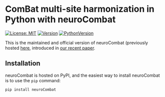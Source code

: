 # ComBat multi-site harmonization in Python with neuroCombat

[![License: MIT](https://img.shields.io/github/license/Jfortin1/neuroCombat)](https://opensource.org/licenses/MIT) 
[![Version](https://img.shields.io/pypi/v/neuroCombat)](https://pypi.org/project/neuroCombat/)
[![PythonVersion](https://img.shields.io/pypi/pyversions/neuroCombat)]()


This is the maintained and official version of neuroCombat (previously hosted [here](https://github.com/ncullen93/neuroCombat), introduced in [our recent paper](https://www.sciencedirect.com/science/article/pii/S105381191730931X).


## Installation

neuroCombat is hosted on PyPI, and the easiest way to install neuroCombat is to use the ```pip``` command:

```
pip install neuroCombat
```
